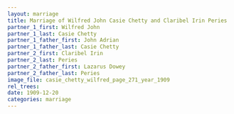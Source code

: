 ```yaml
---
layout: marriage
title: Marriage of Wilfred John Casie Chetty and Claribel Irin Peries
partner_1_first: Wilfred John
partner_1_last: Casie Chetty
partner_1_father_first: John Adrian
partner_1_father_last: Casie Chetty
partner_2_first: Claribel Irin
partner_2_last: Peries
partner_2_father_first: Lazarus Dowey
partner_2_father_last: Peries
image_file: casie_chetty_wilfred_page_271_year_1909
rel_trees:
date: 1909-12-20
categories: marriage
---
```


